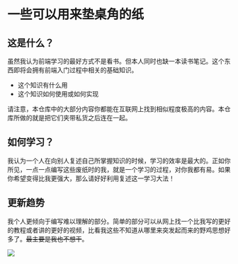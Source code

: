 # 一些可以用来垫桌角的纸

## 这是什么？

虽然我认为前端学习的最好方式不是看书。但本人同时也缺一本读书笔记。这个东西即将会拥有前端入门过程中相关的基础知识。

* 这个知识有什么用
* 这个知识如何使用或如何实现

请注意，本仓库中的大部分内容你都能在互联网上找到相似程度极高的内容。本仓库所做的就是把它们夹带私货之后连在一起。

## 如何学习？

我认为一个人在向别人复述自己所掌握知识的时候，学习的效率是最大的。正如你所见，一点一点编写这些废纸时的我，就是一个学习的过程，对你我都有易。如果你希望变得比我更强大，那么请好好利用复述这一学习大法！

## 更新趋势

我个人更倾向于编写难以理解的部分。简单的部分可以从网上找一个比我写的更好的教程或者讲的更好的视频，比看我这些不知道从哪里来突发起而来的野鸡思想好多了。~~最主要是我也不想干~~。

![](./pasteimg/learning.png)